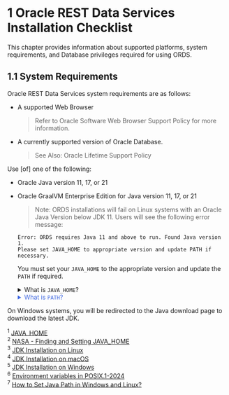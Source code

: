 # 1 Oracle REST Data Services Installation Checklist

This chapter provides information about supported platforms, system requirements, and Database privileges required for using ORDS.

## 1.1 System Requirements

Oracle REST Data Services system requirements are as follows:

- A supported Web Browser

  > Refer to Oracle Software Web Browser Support Policy for more information.

- A currently supported version of Oracle Database.

  > See Also: Oracle Lifetime Support Policy

Use \[of\] one of the following:

- Oracle Java version 11, 17, or 21
- Oracle GraalVM Enterprise Edition for Java version 11, 17, or 21

  > Note: ORDS installations will fail on Linux systems with an Oracle Java Version below JDK 11. Users will see the following error message:
  
  ```shell
  Error: ORDS requires Java 11 and above to run. Found Java version 1.
  Please set JAVA_HOME to appropriate version and update PATH if necessary.
  ```

  You must set your `JAVA_HOME` to the appropriate version and update the `PATH` if required.

  <details>
  <summary>What is <code>JAVA_HOME</code>?</summary>
  <p>
  
  <code>JAVA_HOME</code> is one of many "Environment" variables used by your operating system. This particular variable indicates the location where the Java Development Kit (JDK) software is installed on your computer.<sup>1</sup>
  </p>

  Within this location (the specific JDK directory, or folder) exist two more subdirectories:  

  - <code>bin/</code> - which contains the java executable, *and*
  - <code>lib/</code> - which contains the core java libraries and properties files<sup>2</sup><p></p>

  The <code>JAVA_HOME</code> Environment variable has many uses. And for Java programs, such as ORDS, to execute properly they depend on the <code>JAVA_HOME</code>> variable to identify where the JDK is located.  
  
  We'll revisit <code>JAVA_HOME</code>, but for now consider this brief illustration. Say you were dealing with JDK 11, then (depending on your operating system) you might find the JDK in these locations:

  - **Linux** `/usr/lib/jvm/jdk-11-oracle-x6` (or aarch64)<sup>3</sup>
  - **macOS** `/Library/Java/JavaVirtualMachines/jdk-11`<sup>4</sup>
  - **Windows** `/Program Files/Java/jdk-11`<sup>5</sup>
  </details>

  <details>
  <summary style="color: royalblue;">What is <code>PATH</code>?</summary>
  <p>  

  > The *official* definition of `PATH`:
  >
  > This variable shall represent the sequence of path prefixes that certain functions and utilities apply in searching for an executable file. The prefixes shall be separated by a colon `:`. If the pathname being sought contains no slash `/` characters, and hence is a filename, the list shall be searched from beginning to end, applying the filename to each prefix and attempting to resolve the resulting pathname, until an executable file with appropriate execution permissions is found.<sup>6</sup>  
  </p>  

  <code>PATH</code> is simply an environment variable that stores "shortcuts" to executable files (maybe you've seen these referred to as `.exe` files).<sup>7</sup> Paths to executables can be listed too, separated by a colon <code>:</code>, instead of say perhaps a comma <code>,</code>.  
  
  This reference to <code>PATH</code> is something that you'll see consistently whenever you download a new command line program. As an example, when you issue a command, like `ords serve` (as you'll see later) your command language interpreter (e.g., shell, zsh, bash, Command Prompt) will look to the `PATH` to see if an executable exists for that command you just entered. Subprograms (programs executed after or during an initial program execution) can do this too.
  <p></p>
  </details>

On Windows systems, you will be redirected to the Java download page to download the latest JDK.

<sup>1</sup> [JAVA_HOME](https://docs.oracle.com/javase/8/docs/technotes/guides/troubleshoot/envvars001.html#CIHEEHEI)  
<sup>2</sup> [NASA - Finding and Setting JAVA_HOME](https://pds.nasa.gov/datastandards/training/documents/Finding%20and%20Setting%20JAVA%20HOME.pdf)  
<sup>3</sup> [JDK Installation on Linux](https://docs.oracle.com/en/java/javase/11/install/installation-jdk-linux-platforms.html#GUID-737A84E4-2EFF-4D38-8E60-3E29D1B884B8)  
<sup>4</sup> [JDK Installation on macOS](https://docs.oracle.com/en/java/javase/11/install/installation-jdk-macos.html#GUID-2FE451B0-9572-4E38-A1A5-568B77B146DE)  
<sup>5</sup> [JDK Installation on Windows](https://docs.oracle.com/en/java/javase/11/install/installation-jdk-microsoft-windows-platforms.html#GUID-A7E27B90-A28D-4237-9383-A58B416071CA)  
<sup>6</sup> [Environment variables in POSIX.1-2024](https://pubs.opengroup.org/onlinepubs/9799919799/)  
<sup>7</sup> [How to Set Java Path in Windows and Linux?](https://www.geeksforgeeks.org/how-to-set-java-path-in-windows-and-linux/)